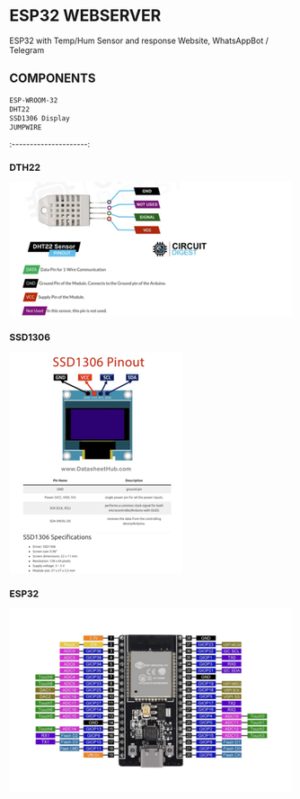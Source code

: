 # ESP32 WEBSERVER
ESP32 with Temp/Hum Sensor and response Website, WhatsAppBot / Telegram

## COMPONENTS
    ESP-WROOM-32
    DHT22
    SSD1306 Display
    JUMPWIRE
:---------------------:
### DTH22
![img](/img/dht22.png)

### SSD1306
![img](/img/ssd1306.png)

### ESP32
![img](/img/esp32.png)